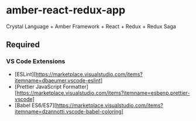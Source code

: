 # amber-react-redux-app

Crystal Language + Amber Framework + React + Redux + Redux Saga

## Required

### VS Code Extensions

- [ESLint][https://marketplace.visualstudio.com/items?itemname=dbaeumer.vscode-eslint]
- [Prettier JavaScript Formatter][https://marketplace.visualstudio.com/items?itemname=esbenp.prettier-vscode]
- [Babel ES6/ES7][https://marketplace.visualstudio.com/items?itemname=dzannotti.vscode-babel-coloring]
